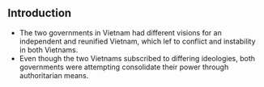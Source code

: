 ## Introduction


- The two governments in Vietnam had different visions for an independent and reunified Vietnam, which lef to conflict and instability in both Vietnams.
- Even though the two Vietnams subscribed to differing ideologies, both governments were attempting consolidate their power through authoritarian means.

